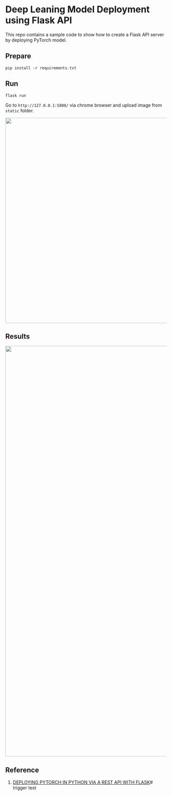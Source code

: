 # Deep Leaning Model Deployment using Flask API

This repo contains a sample code to show how to create a Flask API server by deploying PyTorch model. 

## Prepare 
```
pip install -r requirements.txt
```

## Run
```
flask run
```

Go to `http://127.0.0.1:5000/` via chrome browser and upload image from `static` folder. 

<p align="left"><img src="assets/guide.png" width="640"\></p>

## Results

<p align="left"><img src="assets/results.png" width="1280"\></p>

## Reference
  
1. [DEPLOYING PYTORCH IN PYTHON VIA A REST API WITH FLASK](https://pytorch.org/tutorials/intermediate/flask_rest_api_tutorial.html)# trigger test
